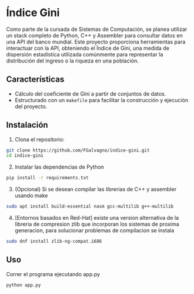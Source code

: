 # Índice Gini

Como parte de la cursada de Sistemas de Computación, se planea utilizar un stack completo de Python, C++ y Assembler para consultar datos en una API del banco mundial. Este proyecto proporciona herramientas para interactuar con la API, obteniendo el Índice de Gini, una medida de dispersión estadística utilizada comúnmente para representar la distribución del ingreso o la riqueza en una población.

## Características

- Cálculo del coeficiente de Gini a partir de conjuntos de datos.
- Estructurado con un `makefile` para facilitar la construcción y ejecución del proyecto.

## Instalación

1. Clona el repositorio:

```bash
git clone https://github.com/FGalvagno/indice-gini.git
cd indice-gini
```

2. Instalar las dependencias de Python
```bash
pip install -r requirements.txt
```
3. (Opcional) Si se desean compilar las librerias de C++ y assembler usando make

```bash
sudo apt install build-essential nasm gcc-multilib g++-multilib
```
4. [Entornos basados en Red-Hat] existe una version alternativa de la libreria de compresion zlib que incorporan los sistemas de proxima generacion, para solucionar problemas de compilacion se instala
```bash
sudo dnf install zlib-ng-compat.i686
```   
## Uso

Correr el programa ejecutando app.py
```
python app.py
```



